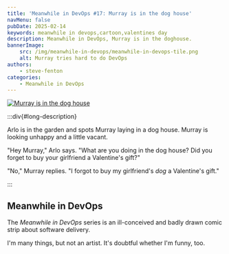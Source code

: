 ```yaml
---
title: 'Meanwhile in DevOps #17: Murray is in the dog house'
navMenu: false
pubDate: 2025-02-14
keywords: meanwhile in devops,cartoon,valentines day
description: Meanwhile in DevOps, Murray is in the doghouse.
bannerImage:
    src: /img/meanwhile-in-devops/meanwhile-in-devops-tile.png
    alt: Murray tries hard to do DevOps
authors:
    - steve-fenton
categories:
    - Meanwhile in DevOps
---
```


<a href="#long-description">
<img src="/img/meanwhile-in-devops/meanwhile-in-devops-0018.png" alt="Murray is in the dog house" />
</a>

:::div{#long-description}

Arlo is in the garden and spots Murray laying in a dog house. Murray is looking unhappy and a little vacant.

"Hey Murray," Arlo says. "What are you doing in the dog house? Did you forget to buy your girlfriend a Valentine's gift?"

"No," Murray replies. "I forgot to buy my girlfriend's *dog* a Valentine's gift."

:::

## Meanwhile in DevOps

The *Meanwhile in DevOps* series is an ill-conceived and badly drawn comic strip about software delivery.

I'm many things, but not an artist. It's doubtful whether I'm funny, too.
